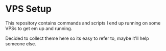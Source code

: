 # VPS Setup

This repository contains commands and scripts I end up running on some VPSs to get em up and running. 

Decided to collect theme here so its easy to refer to, maybe it'll help someone else.
